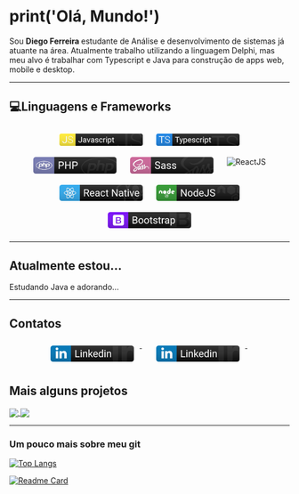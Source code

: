 # print('Olá, Mundo!')

Sou <strong> Diego Ferreira </strong> estudante de Análise e desenvolvimento de sistemas já atuante na área.
Atualmente trabalho utilizando a linguagem Delphi, mas meu alvo é trabalhar com Typescript e Java para construção de apps web, mobile e desktop.

---

## 💻Linguagens e Frameworks

<p align="center">
 
  
 <img src="https://github.com/di-ferreira/di-ferreira/blob/master/assets/languages/Javascript.svg" width="150" alt="Javascript" style="vertical-align:top; margin:10px">
 
 <img src="https://github.com/di-ferreira/di-ferreira/blob/master/assets/languages/Typescript.svg" width="150" alt="Typescript" style="vertical-align:top; margin:10px">
 
 <img src="https://github.com/di-ferreira/di-ferreira/blob/master/assets/languages/PHP.svg" width="150" alt="PHP" style="vertical-align:top; margin:10px">

 <img src="https://github.com/di-ferreira/di-ferreira/blob/master/assets/languages/Sass.svg" width="150" alt="Sass" style="vertical-align:top; margin:10px">

 
 <img src="https://img.shields.io/static/v1?label=reactjs&message=framework&color=blue&style=for-the-badge&logo=REACT" width="150" alt="ReactJS" style="vertical-align:top; margin:10px">
 
 <img src="https://github.com/di-ferreira/di-ferreira/blob/master/assets/frameworks/React_native.svg" width="150" alt="React Native" style="vertical-align:top; margin:10px"> 
 
 <img src="https://github.com/di-ferreira/di-ferreira/blob/master/assets/frameworks/NodeJS.svg" width="150" alt="Node JS" style="vertical-align:top; margin:10px">

 <img src="https://github.com/di-ferreira/di-ferreira/blob/master/assets/frameworks/Bootstrap.svg" width="150" alt="Node JS" style="vertical-align:top; margin:10px">

---

</p>

## Atualmente estou...
<p>
 Estudando Java e adorando...
 </p>
 
 ---
 
## Contatos


<p align="center">
  <a href="https://www.linkedin.com/in/diferreiraprogramer">
    <img src="https://github.com/di-ferreira/di-ferreira/blob/master/assets/social/Linkedin.svg" width="150" alt="Linkedin" style="vertical-align:top; margin:10px">
 </a> &nbsp; &nbsp;
 
 <a href="https://www.linkedin.com/in/diferreiraprogramer">
    <img src="https://github.com/di-ferreira/di-ferreira/blob/master/assets/social/Linkedin.svg" width="150" alt="Linkedin" style="vertical-align:top; margin:10px">
 </a> &nbsp; &nbsp;
  
</p>


## Mais alguns projetos

<a href="https://github.com/anuraghazra/github-readme-stats">
  <img align="center" src="https://github-readme-stats.vercel.app/api/pin/?username=anuraghazra&repo=github-readme-stats" />
</a>
<a href="https://github.com/anuraghazra/convoychat">
  <img align="center" src="https://github-readme-stats.vercel.app/api/pin/?username=anuraghazra&repo=convoychat" />
</a>

---
### Um pouco mais sobre meu git

[![Top Langs](https://github-readme-stats.vercel.app/api/top-langs/?username=di-ferreira&layout=compact&theme=gotham&custom_title=Top-Linguagens)](https://github.com/di-ferreira)

[![Readme Card](https://github-readme-stats.vercel.app/api/pin/?username=di-ferreira&repo=teste-dna&theme=gotham)](https://github.com/di-ferreira/teste-dna)
